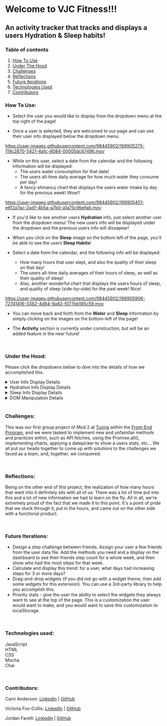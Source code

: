 # Welcome to VJC Fitness!!!

## An activity tracker that tracks and displays a users Hydration & Sleep habits!

### Table of contents
1. [How To Use](#setup)
2. [Under The Hood](#under)
3. [Challenges](#challenges)
4. [Reflections](#reflections)
5. [Future Iterations](#future)
6. [Technologies Used](#tech)
7. [Contributors](#contributors)

### How To Use: <a name="setup"></a>

* Select the user you would like to display from the dropdown menu at the top right of the page!

* Once a user is selected, they are welcomed to our page and can see their user info displayed below the dropdown menu.

https://user-images.githubusercontent.com/98445902/169905275-119c2870-5421-4a1c-8084-00005dc67496.mov


* While on this user, select a date from the calendar and the following information will be displayed:
    * The users water consumption for that date!
    * The users all-time daily average for how much water they consume per day!
    * A fancy-shmancy chart that displays the users water intake by day for the previous week! Wow!!

https://user-images.githubusercontent.com/98445902/169905451-e6f2a7ac-2ad1-4b5a-a7b0-a1a75c9befab.mov

* If you'd like to see another users **Hydration** info, just select another user from the dropdown menu! The new users info will be displayed under the dropdown and the previous users info will dissapear!

* When you click on the **Sleep** image on the bottom left of the page, you'll be able to see the users **Sleep Habits**!

* Select a date from the calendar, and the following info will be displayed:
    * How many hours that user slept, and also the quality of their sleep on that day!
    * The users all-time daily averages of their hours of sleep, as well as their quality of sleep!
    * Also, another wonderful chart that displays the users hours of sleep, and quality of sleep (side-by-side) for the past week! Nice!

https://user-images.githubusercontent.com/98445902/169905906-72741416-3382-4d84-8a82-f077bb185c59.mov

* You can move back and forth from the **Water** and **Sleep** information by simply clicking on the images on the bottom-left of the page!

* The **Activity** section is currently under construction, but will be an added feature in the near future!

<br>

### Under the Hood: <a name="under"></a>
Please click the dropdowns below to dive into the details of how we accomplished this.
<details>
<summary>User Info Display Details</summary>

* Our team created **User** class file to bring in the user info from an API database: ID, Name, Address, Email, Stride-Length, Daily Step Goal, and their Friends

* We then created functionality to display only their first name with a `returnFirstName()` method that uses the `.split()` to break-up each part of their name into different strings and then only returns the first.

* After this was created, we created a **UserRepository** class which uses the `.map()` iterator to return the user data object.

* Within this class, we created a `getUser()` method that gets the user info by `id`, by using the `.find()` array iterator to find the user id from the API data and makes sure it matches the id of the user that is selected from the dropdown. This method is then accessed in the `scripts.js` file within the `chooseUser()` method that we created to display the users info on the webpage.

* We also created an `averageStepGoal()` method that gets the users average step-goal by using the `.reduce()` array iterator to add up all the users steps per day, and then we divide that by the length of the users entries. We wrapped this in a `Math.round()` method, so that the returned value is a whole number. This method is then accessed in the `scripts.js` file within the `displayUserInfo()` method that displays the users info on the top-right of the page.

* Alongside the **User** and **UserRepository** classes we also created **User-test** and **UserRepository-test** files to test our code and ensure it runs properly. Within these testing files we used **Mocha** and **Chai** languages to test our implementaion code.

</details>

<details>
<summary>Hydration Info Display Details</summary>

* Aligned with the **User** class, we also created seperate classes for the user: **Hydration** and **HydrationRepository**

* The **Hydration** class pull in the users hydration data from an API database: ID, Date, and Ounces

* The **HydrationRepository** class holds all the methods that are then accessed in the `scripts.js` file where all the DOM manipulation happens.

* The **HydrationRepository** brings in the users hydration data and, like the **User** class, brings in the data by using the `.map()` iterator to return the user data object.

* We created the `displayAllTimeAvgOunces()` to display the users all-time average of daily water consumption. The method uses the `.filter()` iterator to grab the users **id** and then uses the `.reduce()` iterator to add the users total water consumption daily for all-time. We then calculate that users average water intake by dividing the water consupmtion by the how many entries that user has. We again use `Math.round()` to return a whole number. This method is then accessed in the `scripts.js` file within the `waterDataDisplay()` which displays the users data to the page.

* The `displayDailyAvgOunces()` method we created displays the users water intake for the date selected from the calendar. This method uses the `.filter()` iterator to grab the users **id**. We then use the `.find()` iterator to access the date that is selected from the calendar. This method is then accessed in the `scripts.js` file within the `waterDataDisplay()` which displays the users data to the page.

* The `displayWeekWaterIntake()` method we created gets the users water intake data and displays the previous weeks data from the date selected on the calendar. We do this by using the `.filter()` iterator to grab the users **id**. We then use `.findIndex()` to grab the index of the date selected. We then use `.slice()` to return the previous six days of data from the selected date on the calendar. Finally we `.map()` through the data and returns the data for that date. This method is then accessed in the `scripts.js` file within the `waterDataDisplay()` which shows the users data on the page.

* The `displayWaterByDate()` method we created gets the users water intake by day. This method runs the same as the `displayWeekWaterIntake()` and is accessed in the `scripts.js` file within the `waterDataDisplay()` which shows the users data on the page.

* Finally, we created a `displayWeeklyWaterChart()` which uses `chart.js` to display the users **Water** data in a chart. This method is accessed in the `scripts.js` file within the `waterDataDisplay()` which shows the users data on the page.

* Alongside the **Hydration** and **HydrationRepository** classes we also created **Hydration-test** and **HydrationRepository-test** files to test our code and ensure it runs properly. Within these testing files we used **Mocha** and **Chai** languages to test our implementaion code.

</details>

<details>
<summary>Sleep Info Display Details</summary>

* For this data, we again created two classes: **Sleep** & **SleepRepository**

* The **Sleep** class brings in the users sleep data from an API database: ID, Date, Hours Slept, and Sleep Quality

* The **SleepRepository** class holds all the methods that are then accessed in the `scripts.js` file where all the DOM manipulation happens.

* The **SleepRepository** brings in the users sleep data and, like the **User** and **Hydration** classes, brings in the data by using the `.map()` iterator to return the user data object.

* The `displayUserHoursSleepAllTime()` method was created to show the average number of hours slept per day by a user. It grabs the users by **id**, and then add their total sleep per day using the `.reduce()` iterator, and we then divide that by the number of sleep entries that user has. This method is then accessed in the `scripts.js` file within the `sleepDataDisplay()` to display the users sleep data on the page.

* The `displayUserSleepQualityAllTime()` method was created to show the users average sleep quality per day over all time. This method again grabs the users by **id**. The rest of the function runs the same as the `displayUserHoursSleepAllTime()` method, and is also accessed in the `scripts.js` file within the `sleepDataDisplay()` to display the users sleep data on the page.

* The `displayDailySleepHours()` method was created to show the selected users hours of sleep. It uses `.filter()` to move through the users and make sure the **id** matches with the user that is selected. We then use `.find()` to find the date within the data that was filtered. We then return that value. This method is then accessed in the `scripts.js` file within the `sleepDataDisplay()` to display the users sleep data on the page.

* The `displaySleepQualityByDate()` method was created to show the users sleep quality for a specific day. If uses `.filter()` to run through the users to match the **id** of the user selected. We then use `.find()` to find the date of the value that was filtered. This method is then accessed in the `scripts.js` file within the `sleepDataDisplay()` to display the users sleep data on the page.

* The `displayWeekSleepHours()` method was created to get the user data for how many hours a user slept each day over the course of a given week. This method uses `.filter()` to find the **id** of the user selected. We then use `.findIndex()` on that value to target the date value. This value is then iterated over using `.slice()` to return the previous six days of data from the selected date on the calendar. This method is then accessed in the `scripts.js` file within the `sleepDataDisplay()` to display the users sleep data on the page.

* The `displayWeekSleepQualityHours()` method was created to get the data for the users sleep quality each day over the course of a given week. This method runs the same as the `displayWeekSleepHours()` method, but grabs the sleep quality data. This method is then accessed in the `scripts.js` file within the `sleepDataDisplay()` to display the users sleep data on the page.

<!-- * The `displayAverageSleepQualityAllUser()` method was created to get the data for the average sleep quality of all users. This method uses `.reduce()` to iterate through all the users and add the collective sleep quality. This value is then divided by the number of entries to get the average. This method is then accessed in the `scripts.js` file within the `sleepDataDisplay()` to display the users sleep data on the page. -->

* Like the **HydrationRepository** we again use a chart to display the past weeks info of the date selected for a user. We created the `displayWeeklySleepChart()` method to not only grab the data for sleep hours, but also sleep quality, so that we could display the data side-by-side on the page. This method is then accessed in the `scripts.js` file within the `sleepDataDisplay()` to display the users sleep data on the page.

* Alongside the **Sleep** and **SleepRepository** classes we also created **Sleep-test** and **SleepRepository-test** files to test our code and ensure it runs properly. Within these testing files we used **Mocha** and **Chai** languages to test our implementaion code.

</details>

<details>
<summary>DOM Manipulation Details</summary>

* For the DOM manipulation, all the functionality was written in the `scripts.js` file, where we wrote display function that accessed the methods created within the **User**, **UserRepository**, **HydrationRepository**, and **SleepRepository** classes.

* We imported our data from the class files by using the `import` keyword, and ensuring the data was coming `from` the correct filepath.

* We created several `querySelector`'s to access different elements within the **HTML** to be able to manipulate the DOM. 

* The initial `loadData()` method we created to (as it says) load all the data on the page. Using the `Promise.all()` method we take in the `userDataList()`, `userHydrationList()`, & `userSleepList()` fetches from the `apiCalls.js` file, and then loads the data upon user and date selection from the page. Within the `loadData()` method, we also wrote in the `datepicker()` method which uses the `datepicker.js` file we downloaded from the NPM site to allow us to pick dates from a calendar to display that users data. An `addEventListener` was added to the `window` object of the page on load. 

* The `displayDropDownInfo()` method was writen to take in a user that is selcted from the dropdown on the page and display that users information, relating to ID, Name, Address, Email, Stride-Length, and Daily Step Goal. This method is accessed within the `loadData()` method to aid in the execution of the user data display. 

* The `chooseUser()` method takes in both the `userRepository` and `hydrationRepository` data and displays the data upon selectoin from the dropdown. This method is accessed within the `loadData()` method to aid in the execution of displaying the user data.

* The `displayUserInfo()` method was created to display the users info (ID, Name, Address, Email, Stride-Length, Daily Step Goal) in the box on the top right of the page after selection from the dropdown menu. This method is accessed within the `chooseUser()` method.

* The `waterDataDisplay()` method takes in the users id, the date, and the hydration repository data, and accesses methods from the **HydrationRepository** class to display the users data concerning their water intake. 

* The `sleepDataDisplay()` method takes in the same information as the `waterDataDisplay()`, and accesses methods from the **SleepRepository** class to dislay the users data concerning their sleep habits.

* A `clearData()` method was created to clear out the data from a previous user after a new user is selected. 

</details><br>

### Challenges: <a name="challenges"></a>
This was our first group project of Mod 2 at [Turing](https://turing.edu/) within the [Front-End Program](https://frontend.turing.edu/), and we were tasked to implement new and unfamiliar methods and practices within, such as API fetches, using the Promise.all(), implementing charts, applying a datepicker to show a users stats, etc... We all put our heads together to come up with solutions to the challenges we faced as a team, and, together, we conquered.

<br>

### Reflections: <a name="reflections"></a>
Being on the other end of this project, the realization of how many hours that went into it definitely sits with all of us. There was a lot of time put into this and a lot of new information we had to learn on the fly. All in all, we're extremely proud of the fact that we made it to this point. It's a point of pride that we stuck through it, put in the hours, and came out on the other side with a functional product.


<br>

### Future Iterations: <a name="future"></a>
* Design a step challenge between friends. Assign your user a few friends from the user data file. Add the methods you need and a display on the dashboard to see their friends step count for a whole week, and then show who had the most steps for that week.
* Calculate and display this trend: for a user, what days had increasing steps for 3 or more days?
* Drag-and-drop widgets (if you did not go with a widget theme, then add some widgets for this extension). You can use a 3rd-party library to help you accomplish this.
* Priority stats - give the user the ability to select the widgets they always want to see at the top of the page. This is a customization the user would want to make, and you would want to save this customization to localStorage.

<br>

### Technologies used:<br><a name="tech"></a>
JavaScript<br>
HTML<br>
CSS<br>
Mocha<br>
Chai<br>

<br>


### Contributors: <a name="contributors"></a>

Cami Anderson: [LinkedIn](https://www.linkedin.com/in/camianderson/) | [GitHub](https://github.com/camianderson)  

Victoria Fox-Collis: [LinkedIn](https://www.linkedin.com/in/victoria-fox-collis/) | [GitHub](https://github.com/VictoriaFC)

Jordan Farelli: [LinkedIn](https://www.linkedin.com/in/jordan-farelli/) | [GitHub](https://github.com/jfarelli)
